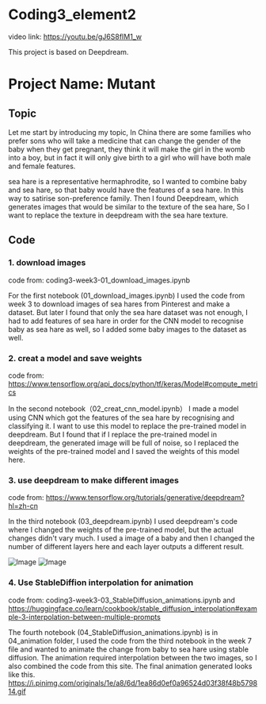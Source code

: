 # Coding3_element2
video link: https://youtu.be/gJ6S8fIM1_w

This project is based on Deepdream.
# Project Name: Mutant
## Topic
Let me start by introducing my topic, In China there are some families who prefer sons who will take a medicine that can change the gender of the baby when they get pregnant, they think it will make the girl in the womb into a boy, but in fact it will only give birth to a girl who will have both male and female features.

sea hare is a representative hermaphrodite, so I wanted to combine baby and sea hare, so that baby would have the features of a sea hare. In this way to satirise son-preference family.
Then I found Deepdream, which generates images that would be similar to the texture of the sea hare, So I want to replace the texture in deepdream with the sea hare texture.


## Code
### 1. download images
code from: coding3-week3-01_download_images.ipynb

For the first notebook (01_download_images.ipynb) I used the code from week 3 to download images of sea hares from Pinterest and make a dataset. But later I found that only the sea hare dataset was not enough, I had to add features of sea hare in order for the CNN model to recognise baby as sea hare as well, so I added some baby images to the dataset as well.

### 2. creat a model and save weights
code from: https://www.tensorflow.org/api_docs/python/tf/keras/Model#compute_metrics

In the second notebook（02_creat_cnn_model.ipynb） I made a model using CNN which got the features of the sea hare by recognising and classifying it. I want to use this model to replace the pre-trained model in deepdream. But I found that if I replace the pre-trained model in deepdream, the generated image will be full of noise, so I replaced the weights of the pre-trained model and I saved the weights of this model here.

### 3. use deepdream to make different images
code from: https://www.tensorflow.org/tutorials/generative/deepdream?hl=zh-cn

In the third notebook (03_deepdream.ipynb) I used deepdream's code where I changed the weights of the pre-trained model, but the actual changes didn't vary much. I used a image of a baby and then I changed the number of different layers here and each layer outputs a different result.

![Image](https://i.pinimg.com/736x/45/ec/27/45ec27f39887a894e0ac61ea067df534.jpg)
![Image](https://i.pinimg.com/736x/0e/33/19/0e3319181c0193de32e2cf87659da34a.jpg)


### 4. Use StableDiffion interpolation for animation
code from: coding3-week3-03_StableDiffusion_animations.ipynb   and
https://huggingface.co/learn/cookbook/stable_diffusion_interpolation#example-3-interpolation-between-multiple-prompts

The fourth notebook (04_StableDiffusion_animations.ipynb) is in 04_animation folder, I used the code from the third notebook in the week 7 file and wanted to animate the change from baby to sea hare using stable diffusion. The animation required interpolation between the two images, so I also combined the code from this site. The final animation generated looks like this.
https://i.pinimg.com/originals/1e/a8/6d/1ea86d0ef0a96524d03f38f48b579814.gif




